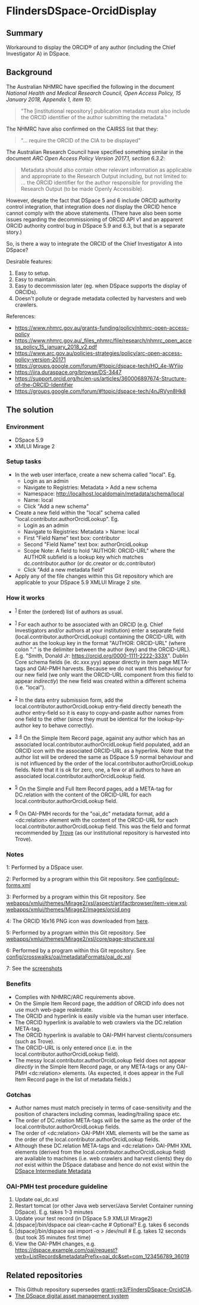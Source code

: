 FlindersDSpace-OrcidDisplay
===========================

## Summary

Workaround to display the ORCID® of any author (including the Chief
Investigator A) in DSpace. 

## Background

The Australian NHMRC have specified the following in the document *National
Health and Medical Research Council, Open Access Policy, 15 January 2018,
Appendix 1, item 10*:

> "The [institutional repository] publication metadata must also include
> the ORCID identifier of the author submitting the metadata."

The NHMRC have also confirmed on the CAIRSS list that they:

> "... require the ORCID of the CIA to be displayed"

The Australian Research Council have specified something similar in
the document *ARC Open Access Policy Version 2017.1, section 6.3.2*:

> Metadata should also contain other relevant information as
> applicable and appropriate to the Research Output including,
> but not limited to: ... the ORCID identifier for the author
> responsible for providing the Research Output (to be made
> Openly Accessible).

However, despite the fact that DSpace 5 and 6 include ORCID authority
control integration, that integration does *not* display the ORCID hence
cannot comply with the above statements. (There have also been some
issues regarding the decommissioning of ORCID API v1 and an apparent
ORCID authority control bug in DSpace 5.9 and 6.3, but that is a
separate story.)

So, is there a way to integrate the ORCID of the Chief Investigator A
into DSpace?

Desirable features:
1. Easy to setup.
2. Easy to maintain.
3. Easy to decommission later (eg. when DSpace supports the display of ORCIDs).
4. Doesn't pollute or degrade metadata collected by harvesters and web
   crawlers.

References:
- https://www.nhmrc.gov.au/grants-funding/policy/nhmrc-open-access-policy
- https://www.nhmrc.gov.au/_files_nhmrc/file/research/nhmrc_open_access_policy_15_january_2018_v2.pdf
- https://www.arc.gov.au/policies-strategies/policy/arc-open-access-policy-version-20171
- https://groups.google.com/forum/#!topic/dspace-tech/HO_4e-WYjjo
- https://jira.duraspace.org/browse/DS-3447
- https://support.orcid.org/hc/en-us/articles/360006897674-Structure-of-the-ORCID-Identifier
- https://groups.google.com/forum/#!topic/dspace-tech/4nJRVyn8Hk8


## The solution

### Environment
- DSpace 5.9
- XMLUI Mirage 2

### Setup tasks
- In the web user interface, create a new schema called "local". Eg.
  * Login as an admin 
  * Navigate to Registries: Metadata > Add a new schema
  * Namespace: http://localhost.localdomain/metadata/schema/local
  * Name: local
  * Click "Add a new schema"
- Create a new field within the "local" schema called
  "local.contributor.authorOrcidLookup". Eg. 
  * Login as an admin
  * Navigate to Registries: Metadata > Name: local
  * First "Field Name" text box: contributor
  * Second "Field Name" text box: authorOrcidLookup
  * Scope Note: A field to hold "AUTHOR: ORCID-URL" where the AUTHOR
    subfield is a lookup key which matches dc.contributor.author
    (or dc.creator or dc.contributor)
  * Click "Add a new metadata field"
- Apply any of the file changes within this Git repository which are
applicable to your DSpace 5.9 XMLUI Mirage 2 site.

### How it works
- <sup>[1](#fnote1)</sup>
  Enter the (ordered) list of authors as usual.

- <sup>[1](#fnote1)</sup>
  For each author to be associated with an ORCID (e.g. Chief Investigators
  and/or authors at your institution) enter a separate field
  (local.contributor.authorOrcidLookup) containing the ORCID-URL with
  author as the lookup key in the format "AUTHOR: ORCID-URL" (where colon
  ":" is the delimiter between the author (key) and the ORCID-URL). E.g.
  "Smith, Donald Jr: https://orcid.org/0000-1111-2222-333X". Dublin Core
  schema fields (ie. dc.xxx.yyy) appear directly in item page META-tags
  and OAI-PMH harvests. Because we do not want this behaviour for our
  new field (we only want the ORCID-URL component from this field to
  appear *indirectly*) the new field was created within a different
  schema (i.e. "local").

- <sup>[2](#fnote2)</sup>
  In the data entry submission form, add the
  local.contributor.authorOrcidLookup entry-field directly beneath
  the author entry-field so it is easy to copy-and-paste author names
  from one field to the other (since they must be identical for the
  lookup-by-author key to behave correctly).

- <sup>[3](#fnote3)</sup> <sup>[4](#fnote4)</sup>
  On the Simple Item Record page, against any author which has an
  associated local.contributor.authorOrcidLookup field populated, add
  an ORCID icon with the associated ORCID-URL as a hyperlink. Note that
  the author list will be ordered the same as DSpace 5.9 normal behaviour
  and is not influenced by the order of the
  local.contributor.authorOrcidLookup fields. Note that it is ok for
  zero, one, a few or all authors to have an
  associated local.contributor.authorOrcidLookup field.

- <sup>[5](#fnote5)</sup>
  On the Simple and Full Item Record pages, add a META-tag for
  DC.relation with the content of the ORCID-URL for each
  local.contributor.authorOrcidLookup field.

- <sup>[6](#fnote6)</sup>
  On OAI-PMH records for the "oai_dc" metadata format, add a
  &lt;dc:relation&gt; element with the content of the ORCID-URL for
  each local.contributor.authorOrcidLookup field. This was the field
  and format recommended by [Trove](https://trove.nla.gov.au/)
  (as our institutional repository is harvested into Trove).

### Notes
<a name="fnote1">1</a>: Performed by a DSpace user.

<a name="fnote2">2</a>: Performed by a program within this Git repository.
See [config/input-forms.xml](config/input-forms.xml)

<a name="fnote3">3</a>: Performed by a program within this Git repository.
See [webapps/xmlui/themes/Mirage2/xsl/aspect/artifactbrowser/item-view.xsl](webapps/xmlui/themes/Mirage2/xsl/aspect/artifactbrowser/item-view.xsl);
[webapps/xmlui/themes/Mirage2/images/orcid.png](webapps/xmlui/themes/Mirage2/images/orcid.png)

<a name="fnote4">4</a>: The ORCID 16x16 PNG icon was downloaded from
[here](https://orcid.org/trademark-and-id-display-guidelines).

<a name="fnote5">5</a>: Performed by a program within this Git repository.
See [webapps/xmlui/themes/Mirage2/xsl/core/page-structure.xsl](webapps/xmlui/themes/Mirage2/xsl/core/page-structure.xsl)

<a name="fnote6">6</a>: Performed by a program within this Git repository.
See [config/crosswalks/oai/metadataFormats/oai_dc.xsl](config/crosswalks/oai/metadataFormats/oai_dc.xsl)

7: See the [screenshots](dspaceOrcidDisplay.pdf)

### Benefits
- Complies with NHMRC/ARC requirements above.
- On the Simple Item Record page, the addition of ORCID info does not use
  much web-page realestate.
- The ORCID and hyperlink is easily visible via the human user interface.
- The ORCID hyperlink is available to web crawlers via the DC.relation META-tag.
- The ORCID hyperlink is available to OAI-PMH harvest clients/consumers
  (such as Trove).
- The ORCID-URL is only entered once (i.e. in the
  local.contributor.authorOrcidLookup field).
- The messy local.contributor.authorOrcidLookup field does not appear
  *directly* in the Simple Item Record page, or any META-tags or any
  OAI-PMH &lt;dc:relation&gt; elements. (As expected, it does appear
  in the Full Item Record page in the list of metadata fields.)

### Gotchas
- Author names must match precisely in terms of case-sensitivity and the
  position of characters including commas, leading/trailing space etc.
- The order of DC.relation META-tags will be the same as the order of the
  local.contributor.authorOrcidLookup fields.
- The order of &lt;dc:relation&gt; OAI-PMH XML elements will be the same as the
  order of the local.contributor.authorOrcidLookup fields.
- Although these DC.relation META-tags and &lt;dc:relation&gt; OAI-PMH XML
  elements (derived from the local.contributor.authorOrcidLookup field)
  are available to machines (i.e. web crawlers and harvest clients) they
  do *not* exist within the DSpace database and hence do not exist within the
  [DSpace Intermediate Metadata](https://wiki.duraspace.org/display/DSPACE/DSpaceIntermediateMetadata)

### OAI-PMH test procedure guideline
1. Update oai_dc.xsl
2. Restart tomcat (or other Java web server/Java Servlet Container running
   DSpace). E.g. takes 1-3 minutes
3. Update your test record (in DSpace 5.9 XMLUI Mirage2)
4. [dspace]/bin/dspace oai clean-cache  # Optional? E.g. takes 6 seconds
5. [dspace]/bin/dspace oai import -o > /dev/null  # E.g. takes 12 seconds (but took 35 minutes first time)
6. View the OAI-PMH changes, e.g.
   https://dspace.example.com/oai/request?verb=ListRecords&metadataPrefix=oai_dc&set=com_123456789_36019

## Related repositories
- This Github repository supersedes [grantj-re3/FlindersDSpace-OrcidCIA](https://github.com/grantj-re3/FlindersDSpace-OrcidCIA).
- [The DSpace digital asset management system](https://github.com/DSpace/DSpace)

